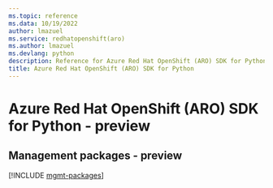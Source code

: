 ```yaml
---
ms.topic: reference
ms.data: 10/19/2022
author: lmazuel
ms.service: redhatopenshift(aro)
ms.author: lmazuel
ms.devlang: python
description: Reference for Azure Red Hat OpenShift (ARO) SDK for Python
title: Azure Red Hat OpenShift (ARO) SDK for Python
---
```

# Azure Red Hat OpenShift (ARO) SDK for Python - preview

## Management packages - preview
[!INCLUDE [mgmt-packages](red-hat-openshift-(aro)-mgmt-index.md)]